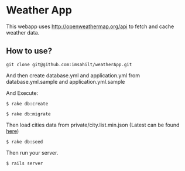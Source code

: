 # Weather App
This webapp uses http://openweathermap.org/api to fetch and cache weather data.

## How to use?
```
git clone git@github.com:imsahilt/weatherApp.git
```
And then create database.yml and application.yml from database.yml.sample and application.yml.sample

And Execute:
```
$ rake db:create
```
```
$ rake db:migrate
```
Then load cities data from private/city.list.min.json (Latest can be found [here](http://bulk.openweathermap.org/sample/))
```
$ rake db:seed 
```
Then run your server.
```
$ rails server
```
